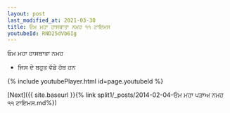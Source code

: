 ```yaml
---
layout: post
last_modified_at: 2021-03-30
title: ਓਮ ਮਹਾ ਹਾਸਥਾਤਾ ਨਮਹ ੧੧ ਟਾਇਮਸ
youtubeId: RND25dVb6Ig
---
```

 
 
 ਓਮ ਮਹਾ ਹਾਸਥਾਤਾ ਨਮਹ  
 
 -  ਜਿਸ ਦੇ ਬਹੁਤ ਵੱਡੇ ਹੱਥ ਹਨ 
 
  
 
  
 
 
 
 
 
 


{% include youtubePlayer.html id=page.youtubeId %}
 
[Next]({{ site.baseurl }}{% link  split1/_posts/2014-02-04-ਓਮ ਮਹਾ ਪੜਾਅ ਨਮਹ ੧੧ ਟਾਇਮਸ.md%})
 
